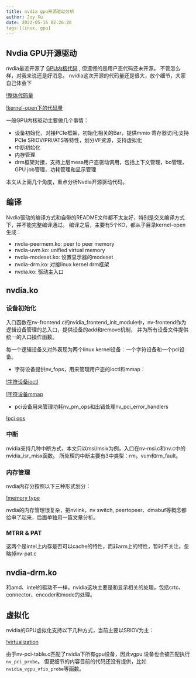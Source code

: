 ```yaml
---
title: nvdia gpu开源驱动分析
author: Joy Xu
date: 2022-05-16 02:26:20
tags:[linux, gpu]
---
```


## Nvdia GPU开源驱动

nvdia最近开源了 [GPU内核代码](https://github.com/NVIDIA/open-gpu-kernel-modules) , 但遗憾的是用户态代码还未开源。
不管怎么样，对我来说还是好消息。
nvidia这次开源的代码量还是很大，放个细节，大家自己体会下

[!整体代码量](/images/nvdia_code_sum.png)

[!kernel-open下的代码量](/images/nvdia_code_sum2.png)

一般GPU内核驱动主要做几个事情：

* 设备初始化，对接PCIe框架，初始化相关的Bar，提供mmio 寄存器访问;支持PCIe SRIOV/PRI/ATS等特性，划分VF资源，支持虚拟化
* 中断初始化
* 内存管理
* drm框架对接，支持上层mesa用户态驱动调用，包括上下文管理，bo管理，GPU job管理，功耗管理和显示管理

本文从上面几个角度，重点分析Nvdia开源驱动代码。

## 编译

Nvdia驱动的编译方式和自带的README文件都不太友好，特别是交叉编译方式下，并不能完整编译通过。
编译之后，主要有5个KO，都从子目录kernel-open生成：

* nvdia-peermem.ko: peer to peer memory
* nvdia-uvm.ko: unified virtual memory
* nvdia-modeset.ko: 设置显示器的modeset
* nvdia-drm.ko: 对接linux kernel drm框架
* nvdia.ko: 驱动主入口


## nvdia.ko

### 设备初始化

入口函数在nv-frontend.c的nvidia_frontend_init_module中，nv-frontend作为逻辑设备管理的总入口，提供设备的add和remove机制，
并为所有设备文件提供统一的入口操作函数。

每一个逻辑设备又对外表现为两个linux kernel设备：一个字符设备和一个pci设备。

* 字符设备提供nv_fops，用来管理用户态的ioctl和mmap：

[!字符设备ioctl](/images/nvdia_chardev_ioctl.png)

[!字符设备mmap](/images/nvdia_chardev_mmap.png)

* pci设备用来管理功耗nv_pm_ops和出错处理nv_pci_error_handlers

[!pci ops](/images/nvdia_pcidev_ops.png)

### 中断

nvidia支持几种中断方式，本文只以msi/msix为例，入口在nv-msi.c和nv.c中的nvidia_isr_misx函数。
所处理的中断主要有3中类型：rm，vum和rm_fault。

### 内存管理

nvdia内存分按照以下三种形式划分：

[!memory type](/images/nvdia_memory_type.png)


nvdia的内存管理很复杂，把nvlink，nv switch, peertopeer、dmabuf等概念都给串了起来，后面单独用一篇文章分析。

### MTRR & PAT

这两个是intel上内存是否可以cache的特性，而非arm上的特性，暂时不关注，忽略掉nv-pat.c

## nvdia-drm.ko

和amd、intel的驱动不一样，nvidia这块主要是和显示相关的处理，包括crtc、connector、encoder和mode的处理。

## 虚拟化

nvidia的GPU虚拟化支持以下几种方式，当前主要以SRIOV为主：

[!virtualization](/images/nvdia_vgpu_type.png)

由于nv-pci-table.c匹配了nvidia下所有gpu设备，因此vgpu 设备也会被匹配执行`nv_pci_probe`。
但更细节的内容目前的代码还没有提供，比如`nvidia_vgpu_vfio_probe`等函数。
